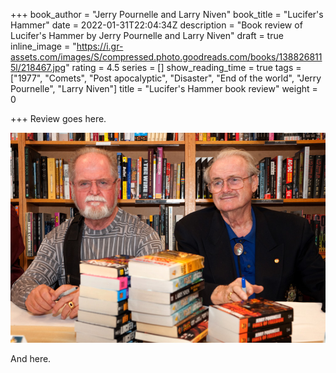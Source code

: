 +++
book_author = "Jerry Pournelle and Larry Niven"
book_title = "Lucifer's Hammer"
date = 2022-01-31T22:04:34Z
description = "Book review of Lucifer's Hammer by Jerry Pournelle and Larry Niven"
draft = true
inline_image = "https://i.gr-assets.com/images/S/compressed.photo.goodreads.com/books/1388268115l/218467.jpg"
rating = 4.5
series = []
show_reading_time = true
tags = ["1977", "Comets", "Post apocalyptic", "Disaster", "End of the world", "Jerry Pournelle", "Larry Niven"]
title = "Lucifer's Hammer book review"
weight = 0

+++
Review goes here.

![](/uploads/larry-niven-and-jerry-pournelle.jpeg)

And here.